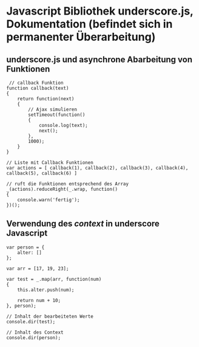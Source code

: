 # Javascript Bibliothek underscore.js, Dokumentation (befindet sich in permanenter Überarbeitung)

## underscore.js und asynchrone Abarbeitung von Funktionen

 	 // callback Funktion
    function callback(text)
    {
        return function(next)
        {
            // Ajax simulieren
            setTimeout(function()
            {
                console.log(text);
                next();
            },
            1000);
        }
    }

    // Liste mit Callback Funktionen
    var actions = [ callback(1), callback(2), callback(3), callback(4), callback(5), callback(6) ]

    // ruft die Funktionen entsprechend des Array
    _(actions).reduceRight(_.wrap, function()
    {
        console.warn('fertig');
    })();

## Verwendung des *context* in underscore Javascript

	var person = {
        alter: []
    };

    var arr = [17, 19, 23];

    var test = _.map(arr, function(num)
    {
        this.alter.push(num);

        return num + 10;
    }, person);

	// Inhalt der bearbeiteten Werte
    console.dir(test);

	// Inhalt des Context
    console.dir(person);

